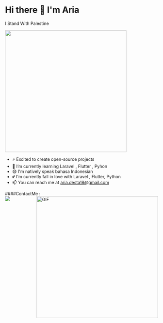 <h1 style="center">
    Hi there 👋 I'm Aria
</h1>

I Stand With Palestine 


<img align="center" src="https://github-readme-stats.vercel.app/api/top-langs/?username=ariadesta2083&layout=compact&theme=radical" width="400"/>

- ⚡ Excited to create open-source projects
- 🌱 I’m currently learning Laravel , Flutter , Pyhon
- 😄 I'm natively speak bahasa Indonesian
- 💕 I'm currently fall in love with Laravel , Flutter, Python
- 📫 You can reach me at aria.desta18@gmail.com

####ContactMe :
<br>
<a href="https://www.instagram.com/aria_desta/">
    <img src="https://img.shields.io/badge/_ariadesta-bc2a8d?style=for-the-badge&logo=instagram&logoColor=white" />
</a>
<img align="right" height="400"  alt="GIF" src="https://i.giphy.com/VU5hsWdQ9RJnDzaLPI.gif" />
